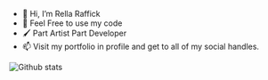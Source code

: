 - 👋 Hi, I’m Rella Raffick
- 👀 Feel Free to use my code 
- 🖌 Part Artist Part Developer
- 📫 Visit my portfolio in profile and get to all of my social handles.

![Github stats](https://github-readme-stats.vercel.app/api?username=rella-raffick&theme=highcontrast&show_icons=true&count_private=true)

<!---
rella-raffick/rella-raffick is a ✨ special ✨ repository because its `README.md` (this file) appears on your GitHub profile.
You can click the Preview link to take a look at your changes.
--->
